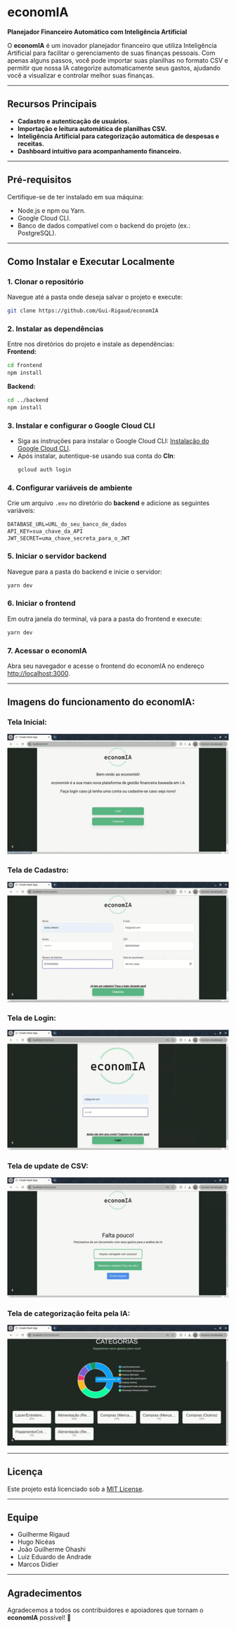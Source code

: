 # economIA
**Planejador Financeiro Automático com Inteligência Artificial**

O **economIA** é um inovador planejador financeiro que utiliza Inteligência Artificial para facilitar o gerenciamento de suas finanças pessoais. Com apenas alguns passos, você pode importar suas planilhas no formato CSV e permitir que nossa IA categorize automaticamente seus gastos, ajudando você a visualizar e controlar melhor suas finanças.

---

## Recursos Principais
- **Cadastro e autenticação de usuários.**  
- **Importação e leitura automática de planilhas CSV.**  
- **Inteligência Artificial para categorização automática de despesas e receitas.**  
- **Dashboard intuitivo para acompanhamento financeiro.**  

---

## Pré-requisitos
Certifique-se de ter instalado em sua máquina:  
- Node.js e npm ou Yarn.  
- Google Cloud CLI.  
- Banco de dados compatível com o backend do projeto (ex.: PostgreSQL).  

---

## Como Instalar e Executar Localmente

### 1. Clonar o repositório
Navegue até a pasta onde deseja salvar o projeto e execute:  
```bash
git clone https://github.com/Gui-Rigaud/economIA
```

### 2. Instalar as dependências
Entre nos diretórios do projeto e instale as dependências:  
**Frontend:**  
```bash
cd frontend
npm install
```  
**Backend:**  
```bash
cd ../backend
npm install
```  

### 3. Instalar e configurar o Google Cloud CLI
- Siga as instruções para instalar o Google Cloud CLI: [Instalação do Google Cloud CLI](https://cloud.google.com/sdk/docs/install?hl=pt-br).  
- Após instalar, autentique-se usando sua conta do **CIn**:
  ```bash
  gcloud auth login
  ```

### 4. Configurar variáveis de ambiente
Crie um arquivo `.env` no diretório do **backend** e adicione as seguintes variáveis:  
```plaintext
DATABASE_URL=URL_do_seu_banco_de_dados
API_KEY=sua_chave_da_API
JWT_SECRET=uma_chave_secreta_para_o_JWT
```

### 5. Iniciar o servidor backend
Navegue para a pasta do backend e inicie o servidor:  
```bash
yarn dev
```

### 6. Iniciar o frontend
Em outra janela do terminal, vá para a pasta do frontend e execute:  
```bash
yarn dev
```

### 7. Acessar o economIA
Abra seu navegador e acesse o frontend do economIA no endereço [http://localhost:3000](http://localhost:3000).

---

## Imagens do funcionamento do economIA:

### Tela Inicial:

![Tela inicial](images/Tela_login_MVP.jpeg)

### Tela de Cadastro:

![Tela cadastro](images/Tela_cadastro_MVP.jpeg)

### Tela de Login:

![Tela login](images/Tela_login_com_senha_MVP.jpeg)

### Tela de update de CSV:

![Tela update de CSV](images/Tela_carregamento_do_CSV_MVP.jpeg)

### Tela de categorização feita pela IA:

![Tela categorização](images/Tela_categorizacao_MVP.jpeg)

---

## Licença
Este projeto está licenciado sob a [MIT License](LICENSE).  

---

## Equipe
- Guilherme Rigaud
- Hugo Nicéas
- João Guilherme Ohashi
- Luiz Eduardo de Andrade
- Marcos Didier  


---

## Agradecimentos
Agradecemos a todos os contribuidores e apoiadores que tornam o **economIA** possível! 🚀